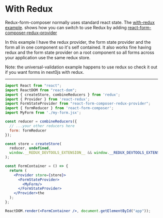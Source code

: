 # With Redux
Redux-form-composer normally uses standard react state. The [with-redux example](https://github.com/chrisfield/react-form-composer/tree/master/examples/with-redux). shows how you can switch to use Redux by adding [react-form-composer-redux-provider](https://www.npmjs.com/package/redux-form-composer-redux-provider)

In this example I have the redux provider, the form state provider and the form all in one component so it's self contained. It also works fine having redux and the form state provider on a root component so all forms across your application use the same redux store.

Note: the universal-validation example happens to use redux so check it out if you want forms in next0js with redux.

---
``` jsx
import React from "react";
import ReactDOM from "react-dom";
import { createStore, combineReducers } from 'redux';
import { Provider } from 'react-redux';
import FormStateProvider from "react-form-composer-redux-provider";
import { formReducer } from 'react-form-composer';
import MyForm from './my-form.jsx';

const reducer = combineReducers({
  // ...your other reducers here
  form: formReducer
});

const store = createStore(
  reducer, undefined,
  window.__REDUX_DEVTOOLS_EXTENSION__ && window.__REDUX_DEVTOOLS_EXTENSION__()
);

const FormContainer = () => {
  return (
    <Provider store={store}>
      <FormStateProvider>
        <MyForm/>
      </FormStateProvider>
    </Provider>the 
  );
};

ReactDOM.render(<FormContainer />, document.getElementById("app"));
```